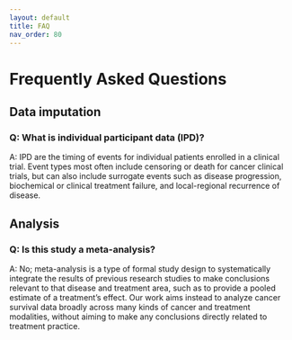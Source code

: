 ```yaml
---
layout: default
title: FAQ
nav_order: 80
---
```


# Frequently Asked Questions

## Data imputation 
### Q: What is individual participant data (IPD)?

A: IPD are the timing of events for individual patients enrolled in a clinical trial. Event types most often include censoring or death for cancer clinical trials, but can also include surrogate events such as disease progression, biochemical or clinical treatment failure, and local-regional recurrence of disease. 

## Analysis
### Q: Is this study a meta-analysis? 
A: No; meta-analysis is a type of formal study design to systematically integrate the results of previous research studies to make conclusions relevant to that disease and treatment area, such as to provide a pooled estimate of a treatment’s effect.  Our work aims instead to analyze cancer survival data broadly across many kinds of cancer and treatment modalities, without aiming to make any conclusions directly related to treatment practice. 

